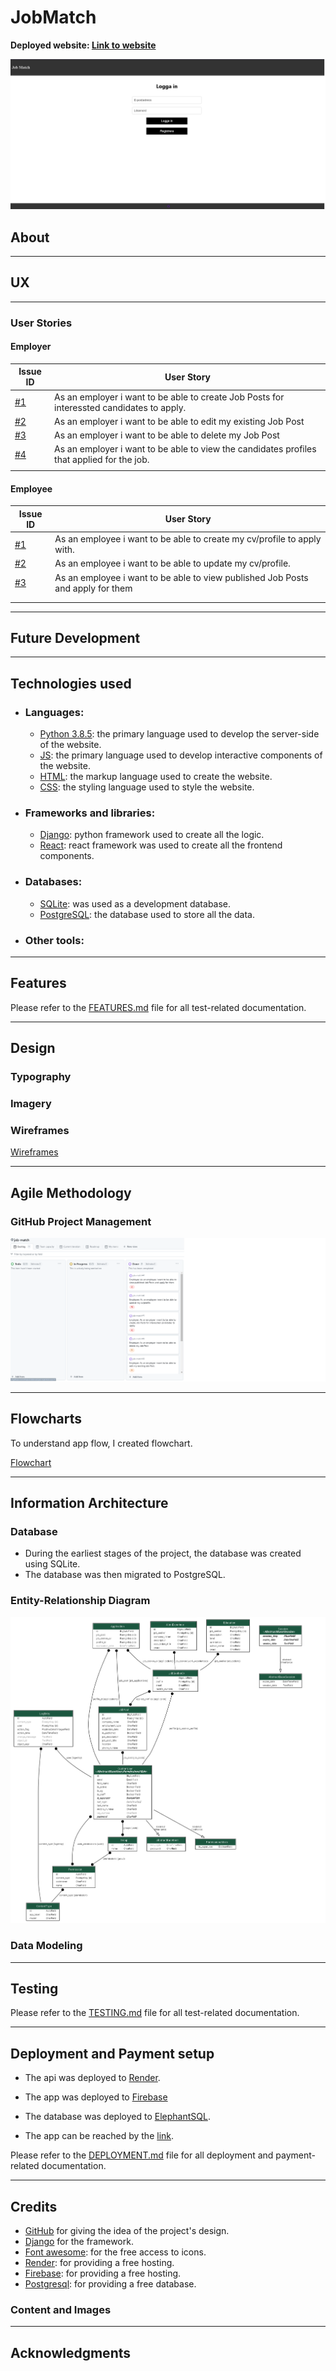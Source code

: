# JobMatch

**Deployed website: [Link to website](https://job-match-web-32db5.web.app/)**

![Main image](documentaion/readme_header.png)

## About

---

## UX

---

### User Stories

#### Employer

| Issue ID                                                                                    | User Story                                                                                 |
| ------------------------------------------------------------------------------------------- | ------------------------------------------------------------------------------------------ |
| [#1](https://github.com/users/Khaled-AlAsadi/projects/1/views/1?pane=issue&itemId=71540103) | As an employer i want to be able to create Job Posts for interessted candidates to apply.  |
| [#2](https://github.com/users/Khaled-AlAsadi/projects/1/views/1?pane=issue&itemId=71540378) | As an employer i want to be able to edit my existing Job Post                              |
| [#3](https://github.com/users/Khaled-AlAsadi/projects/1/views/1?pane=issue&itemId=71540405) | As an employer i want to be able to delete my Job Post                                     |
| [#4](https://github.com/users/Khaled-AlAsadi/projects/1/views/1?pane=issue&itemId=71540432) | As an employer i want to be able to view the candidates profiles that applied for the job. |
|                                                                                             |

#### Employee

| Issue ID                                                                                    | User Story                                                                      |
| ------------------------------------------------------------------------------------------- | ------------------------------------------------------------------------------- |
| [#1](https://github.com/users/Khaled-AlAsadi/projects/1/views/1?pane=issue&itemId=71540462) | As an employee i want to be able to create my cv/profile to apply with.         |
| [#2](https://github.com/users/Khaled-AlAsadi/projects/1/views/1?pane=issue&itemId=71540489) | As an employee i want to be able to update my cv/profile.                       |
| [#3](https://github.com/users/Khaled-AlAsadi/projects/1/views/1?pane=issue&itemId=71540519) | As an employee i want to be able to view published Job Posts and apply for them |
|                                                                                             |
|                                                                                             |

---

## Future Development

---

## Technologies used

- ### Languages:

  - [Python 3.8.5](https://www.python.org/downloads/release/python-385/): the primary language used to develop the server-side of the website.
  - [JS](https://www.javascript.com/): the primary language used to develop interactive components of the website.
  - [HTML](https://developer.mozilla.org/en-US/docs/Web/HTML): the markup language used to create the website.
  - [CSS](https://developer.mozilla.org/en-US/docs/Web/css): the styling language used to style the website.

- ### Frameworks and libraries:

  - [Django](https://www.djangoproject.com/): python framework used to create all the logic.
  - [React](https://react.dev/): react framework was used to create all the frontend components.

- ### Databases:

  - [SQLite](https://www.sqlite.org/): was used as a development database.
  - [PostgreSQL](https://www.postgresql.org/): the database used to store all the data.

- ### Other tools:

---

## Features

Please refer to the [FEATURES.md](FEATURES.md) file for all test-related documentation.

---

## Design

### Typography

### Imagery

### Wireframes

[Wireframes](documentaion/design/wireframes.pdf)

---

## Agile Methodology

### GitHub Project Management

![GitHub Project Management](documentaion/agile/kanban.png)

---

## Flowcharts

To understand app flow, I created flowchart.

[Flowchart](documentaion/flowcharts/flow_chart.png)

---

## Information Architecture

### Database

- During the earliest stages of the project, the database was created using SQLite.
- The database was then migrated to PostgreSQL.

### Entity-Relationship Diagram

![ERD](documentaion/my_project_visualized.png)

### Data Modeling

---

## Testing

Please refer to the [TESTING.md](TESTING.md) file for all test-related documentation.

---

## Deployment and Payment setup

- The api was deployed to [Render](https://render.com/).

- The app was deployed to [Firebase](https://firebase.google.com/)

- The database was deployed to [ElephantSQL](https://www.elephantsql.com/).

- The app can be reached by the [link](https://wowder.onrender.com).

Please refer to the [DEPLOYMENT.md](DEPLOYMENT.md) file for all deployment and payment-related documentation.

---

## Credits

- [GitHub](https://github.com/) for giving the idea of the project's design.
- [Django](https://www.djangoproject.com/) for the framework.
- [Font awesome](https://fontawesome.com/): for the free access to icons.
- [Render](https://render.com/): for providing a free hosting.
- [Firebase](https://firebase.google.com/): for providing a free hosting.
- [Postgresql](https://www.postgresql.org/): for providing a free database.

### Content and Images

---

## Acknowledgments
